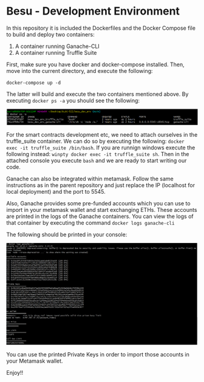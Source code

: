 
# Besu - Development Environment

In this repository it is included the Dockerfiles and the Docker Compose file to build and deploy two containers:
1) A container running Ganache-CLI
2) A container running Truffle Suite

First, make sure you have docker and docker-compose installed. Then, move into the current directory, and execute the following:
```
docker-compose up -d
```
The latter will build and execute the two containers mentioned above. By executing ```docker ps -a``` you should see the following: 

<p align="center"><img src="https://github.com/UNIC-IFF/BLOC-522/blob/main/figures/docker-ps-a.PNG?raw=true"/></p>

For the smart contracts development etc, we need to attach ourselves in the truffle_suite container. We can do so by executing the following: ```docker exec -it truffle_suite /bin/bash```. If you are runnign windows execute the following instead:  ```winpty docker exec -it truffle_suite sh```. Then in the attached console you execute ```bash``` and we are ready to start writing our code.


Ganache can also be integrated within metamask. Follow the same instructions as in the parent repository and just replace the IP (localhost for local deployment) and the port to 5545.

Also, Ganache provides some pre-funded accounts which you can use to import in your metamask wallet and start exchanging ETHs. These accounts are printed in the logs of the Ganache containers. You can view the logs of that container by executing the command ```docker logs ganache-cli```

The following should be printed in your console: 
<p align="center"><img src="https://github.com/UNIC-IFF/BLOC-522/blob/main/figures/docker_logs_ganache.PNG?raw=true"/></p>

You can use the printed Private Keys in order to import those accounts in your Metamask wallet.

Enjoy!!


